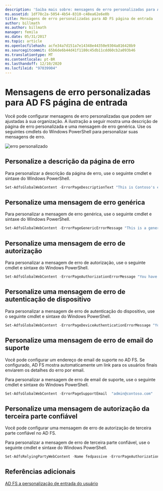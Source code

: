 ```yaml
---
description: 'Saiba mais sobre: mensagens de erro personalizadas para AD FS página de entrada'
ms.assetid: 1df78c2a-5054-4b54-8310-c48ea62e6e0b
title: Mensagens de erro personalizadas para AD FS página de entrada
author: billmath
ms.author: billmath
manager: femila
ms.date: 05/31/2017
ms.topic: article
ms.openlocfilehash: acfe34a7d151a7e14348e44350e9304a816428b9
ms.sourcegitcommit: 65b6de6b44d41f1180c45db11cdd60cb2a093b46
ms.translationtype: MT
ms.contentlocale: pt-BR
ms.lasthandoff: 12/10/2020
ms.locfileid: "97039904"
---
```

# <a name="custom-error-messages-for-ad-fs-sign-in-page"></a>Mensagens de erro personalizadas para AD FS página de entrada

Você pode configurar mensagens de erro personalizadas que podem ser ajustadas à sua organização. A ilustração a seguir mostra uma descrição de página de erro personalizada e uma mensagem de erro genérica. Use os seguintes cmdlets do Windows PowerShell para personalizar suas mensagens de erro.

![erro personalizado](media/AD-FS-user-sign-in-customization/ADFS_Blue_Custom3.png)

## <a name="customize-the-error-page-description"></a>Personalize a descrição da página de erro

Para personalizar a descrição da página de erro, use o seguinte cmdlet e sintaxe do Windows PowerShell.

```powershell
Set-AdfsGlobalWebContent -ErrorPageDescriptionText "This is Contoso's error page description"
```

## <a name="customize-a-generic-error-message"></a>Personalize uma mensagem de erro genérica
Para personalizar a mensagem de erro genérica, use o seguinte cmdlet e sintaxe do Windows PowerShell.

```powershell
Set-AdfsGlobalWebContent -ErrorPageGenericErrorMessage "This is a generic error message.  Contact Contoso IT for assistance."
```

## <a name="customize-an-authorization-error-message"></a>Personalize uma mensagem de erro de autorização
Para personalizar a mensagem de erro de autorização, use o seguinte cmdlet e sintaxe do Windows PowerShell.

```powershell
Set-AdfsGlobalWebContent -ErrorPageAuthorizationErrorMessage "You have received an Authorization error.  Contact Contoso IT for assistance."
```

## <a name="customize-a-device-authentication-error-message"></a>Personalize uma mensagem de erro de autenticação de dispositivo
Para personalizar a mensagem de erro de autenticação do dispositivo, use o seguinte cmdlet e sintaxe do Windows PowerShell.

```powershell
Set-AdfsGlobalWebContent -ErrorPageDeviceAuthenticationErrorMessage "Your device is not authorized.  Contact Contoso IT for assistance."
```

## <a name="customize-a-support-email-error-message"></a>Personalize uma mensagem de erro de email do suporte
Você pode configurar um endereço de email de suporte no AD FS. Se configurado, AD FS mostra automaticamente um link para os usuários finais enviarem os detalhes do erro por email.

Para personalizar a mensagem de erro de email de suporte, use o seguinte cmdlet e sintaxe do Windows PowerShell.

```powershell
Set-AdfsGlobalWebContent -ErrorPageSupportEmail  "admin@contoso.com"
```

## <a name="customize-a-relying-party-authorization-message"></a>Personalize uma mensagem de autorização da terceira parte confiável
Você pode configurar uma mensagem de erro de autorização de terceira parte confiável no AD FS.

Para personalizar a mensagem de erro de terceira parte confiável, use o seguinte cmdlet e sintaxe do Windows PowerShell.

```powershell
Set-AdfsRelyingPartyWebContent -Name fedpassive -ErrorPageAuthorizationErrorMessage "<p> You need to be a member of Security Auditors to access this site. Click <A href='http://accessrequest/'>here</A> for more information.</p>"
```

## <a name="additional-references"></a>Referências adicionais

[AD FS a personalização de entrada do usuário](AD-FS-user-sign-in-customization.md)
